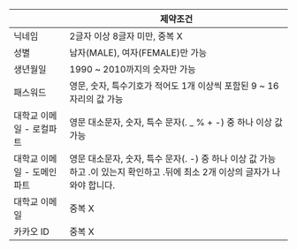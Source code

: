 |                 | 제약조건                                                                          |
|-----------------|-------------------------------------------------------------------------------|
| 닉네임             | 2글자 이상 8글자 미만, 중복 X                                                           |
| 성별              | 남자(MALE), 여자(FEMALE)만 가능                                                      |
| 생년월일            | 1990 ~ 2010까지의 숫자만 가능                                                         |
| 패스워드            | 영문, 숫자, 특수기호가 적어도 1개 이상씩 포함된 9 ~ 16자리의 값 가능                                   |
| 대학교 이메일 - 로컬파트  | 영문 대소문자, 숫자, 특수 문자(. _ % + -) 중 하나 이상 값 가능                                    |
| 대학교 이메일 - 도메인파트 | 영문 대소문자, 숫자, 특수 문자(. -) 중 하나 이상 값 가능하고 .이 있는지 확인하고 .뒤에 최소 2개 이상의 글자가 나와야 합니다. |
| 대학교 이메일         | 중복 X                                                                          |
| 카카오 ID          | 중복 X                                                                          |